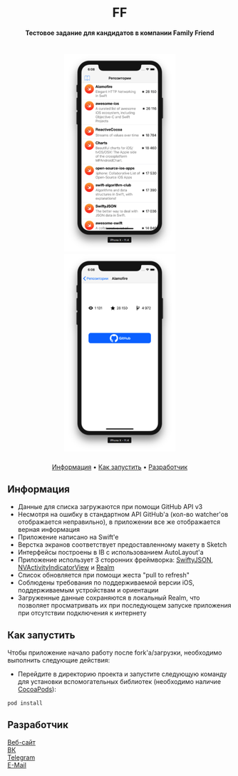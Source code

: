 <h1 align="center">
  <br>
  FF
  <br>
</h1>

<h4 align="center">Тестовое задание для кандидатов в компании Family Friend</h4>

<h1 align="center">
<img src="https://raw.githubusercontent.com/moridaffy/FF_test/master/Extra/screenshot_list.png" alt="Список репозиториев" width="250"> <img src="https://raw.githubusercontent.com/moridaffy/FF_test/master/Extra/screenshot_details.png" alt="Детальная информация о репозитории" width="250">
</h1>

<p align="center">
  <a href="#Информация">Информация</a> •
  <a href="#Как-запустить">Как запустить</a> •
  <a href="#Разработчик">Разработчик</a>
</p>

## Информация
* Данные для списка загружаются при помощи GitHub API v3
* Несмотря на ошибку в стандартном API GitHub'a (кол-во watcher'ов отображается неправильно), в приложении все же отображается верная информация
* Приложение написано на Swift'e
* Верстка экранов соответствует предоставленному макету в Sketch
* Интерфейсы построены в IB с использованием AutoLayout'a
* Приложение использует 3 сторонних фреймворка: <a href="https://github.com/SwiftyJSON/SwiftyJSON">SwiftyJSON</a>, <a href="https://github.com/ninjaprox/NVActivityIndicatorView">NVActivityIndicatorView</a> и <a href="https://github.com/realm/realm-cocoa">Realm</a>
* Список обновляется при помощи жеста "pull to refresh"
* Соблюдены требования по поддерживаемой версии iOS, поддерживаемым устройствам и ориентации
* Загруженные данные сохраняются в локальный Realm, что позволяет просматривать их при последующем запуске приложения при отсутствии подключения к интернету


## Как запустить
Чтобы приложение начало работу после fork'a/загрузки, необходимо выполнить следующие действия:

* Перейдите в директорию проекта и запустите следующую команду для установки вспомогательных библиотек (необходимо наличие <a href="https://cocoapods.org" target="_blank">CocoaPods</a>):
```
pod install
```

## Разработчик
<a href="http://mskr.name">Веб-сайт</a>  
<a href="http://vk.com/morimax">ВК</a>  
<a href="http://t.me/moridaffy">Telegram</a>  
<a href="mailto:dev@mskr.name">E-Mail</a>
